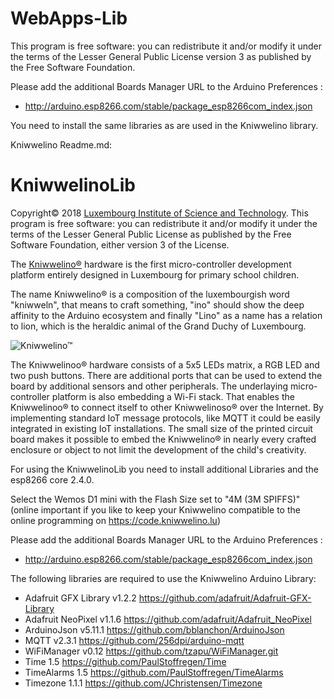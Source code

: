 # WebApps-Lib #

This program is free software: you can redistribute it and/or modify
it under the terms of the Lesser General Public License version 3 as published
by the Free Software Foundation.

Please add the additional Boards Manager URL to the Arduino Preferences :
  * http://arduino.esp8266.com/stable/package_esp8266com_index.json

You need to install the same libraries as are used in the Kniwwelino library.

Kniwwelino Readme.md:

# KniwwelinoLib  #

Copyright&copy; 2018 [Luxembourg Institute of Science and Technology](http://www.list.lu).
This program is free software: you can redistribute it and/or modify
it under the terms of the Lesser General Public License as published
by the Free Software Foundation, either version 3 of the License.

The [Kniwwelino&reg;](http://kniwwelino.lu/en/) hardware is the first micro-controller development platform entirely designed in Luxembourg for primary school children.

The name Kniwwelino&reg; is a composition of the luxembourgish word "kniwweln", that means to craft something, "ino" should show the deep affinity to the Arduino ecosystem and finally "Lino" as a name has a relation to lion, which is the heraldic animal of the Grand Duchy of Luxembourg.

![Kniwwelino&trade;](http://www.kniwwelino.lu/fileadmin/_processed_/csm_components_4654b3da98.jpg)

The Kniwwelinoo&reg; hardware consists of a 5x5 LEDs matrix, a RGB LED and two push buttons. There are additional ports that can be used to extend the board by additional sensors and other peripherals. The underlaying micro-controller platform is also embedding a Wi-Fi stack. That enables the Kniwwelinoo&reg; to connect itself to other Kniwwelinoso&reg; over the Internet. By implementing standard IoT message protocols, like MQTT it could be easily integrated in existing IoT installations. The small size of the printed circuit board makes it possible to embed the Kniwwelino&reg; in nearly every crafted enclosure or object to not limit the development of the child's creativity.

For using the KniwwelinoLib you need to install additional Libraries and the esp8266 core 2.4.0.

Select the Wemos D1 mini with the Flash Size set to "4M (3M SPIFFS)" (online important if you like to keep your Kniwwelino compatible to the online programming on https://code.kniwwelino.lu)

Please add the additional Boards Manager URL to the Arduino Preferences :
  * http://arduino.esp8266.com/stable/package_esp8266com_index.json

The following libraries are required to use the Kniwwelino Arduino Library:
  * Adafruit GFX Library v1.2.2 https://github.com/adafruit/Adafruit-GFX-Library
  * Adafruit NeoPixel v1.1.6 https://github.com/adafruit/Adafruit_NeoPixel
  * ArduinoJson v5.11.1 https://github.com/bblanchon/ArduinoJson
  * MQTT v2.3.1 https://github.com/256dpi/arduino-mqtt
  * WiFiManager v0.12 https://github.com/tzapu/WiFiManager.git
  * Time 1.5 https://github.com/PaulStoffregen/Time
  * TimeAlarms 1.5  https://github.com/PaulStoffregen/TimeAlarms
  * Timezone 1.1.1 https://github.com/JChristensen/Timezone
